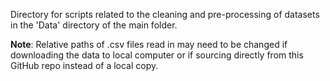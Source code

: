 Directory for scripts related to the cleaning and pre-processing of datasets in the 'Data' directory of the main folder.

**Note**: Relative paths of .csv files read in may need to be changed if downloading the data to local computer or if sourcing directly from this GitHub repo instead of a local copy.
